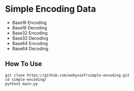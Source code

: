 # Simple Encoding Data
* Base16 Encoding
* Base16 Decoding
* Base32 Encoding
* Base32 Decoding
* Base64 Encoding
* Base64 Decoding

## How To Use
>
```
git clone https://github.com/wahyuief/simple-encoding.git
cd simple-encoding/
python2 main.py
```
